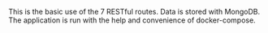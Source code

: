 This is the basic use of the 7 RESTful routes. Data is stored with MongoDB. The application is run with the help and convenience of docker-compose.
